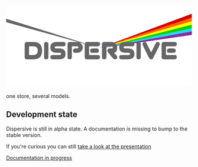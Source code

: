 ![Dispersive](https://raw.githubusercontent.com/dawee/dispersive-logo/master/dispersive-white-bg.png)

one store, several models.

## Development state

Dispersive is still in alpha state.
A documentation is missing to bump to the stable version.

If you're curious you can still [take a look at the presentation](https://dawee.github.io/dispersive-presentation)

[Documentation in progress](https://dawee.gitbooks.io/dispersive/content/dispersive/overview.html)
